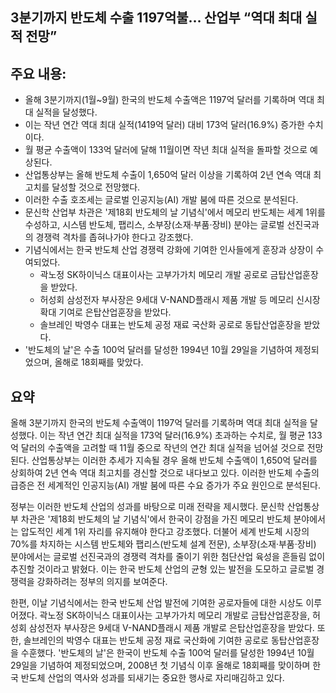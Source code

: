 ## 3분기까지 반도체 수출 1197억불… 산업부 “역대 최대 실적 전망”

## 주요 내용:
*   올해 3분기까지(1월~9월) 한국의 반도체 수출액은 1197억 달러를 기록하며 역대 최대 실적을 달성했다.
*   이는 작년 연간 역대 최대 실적(1419억 달러) 대비 173억 달러(16.9%) 증가한 수치이다.
*   월 평균 수출액이 133억 달러에 달해 11월이면 작년 최대 실적을 돌파할 것으로 예상된다.
*   산업통상부는 올해 반도체 수출이 1,650억 달러 이상을 기록하여 2년 연속 역대 최고치를 달성할 것으로 전망했다.
*   이러한 수출 호조세는 글로벌 인공지능(AI) 개발 붐에 따른 것으로 분석된다.
*   문신학 산업부 차관은 '제18회 반도체의 날 기념식'에서 메모리 반도체는 세계 1위를 수성하고, 시스템 반도체, 팹리스, 소부장(소재·부품·장비) 분야는 글로벌 선진국과의 경쟁력 격차를 좁혀나가야 한다고 강조했다.
*   기념식에서는 한국 반도체 산업 경쟁력 강화에 기여한 인사들에게 훈장과 상장이 수여되었다.
    *   곽노정 SK하이닉스 대표이사는 고부가가치 메모리 개발 공로로 금탑산업훈장을 받았다.
    *   허성회 삼성전자 부사장은 9세대 V-NAND플래시 제품 개발 등 메모리 신시장 확대 기여로 은탑산업훈장을 받았다.
    *   솔브레인 박영수 대표는 반도체 공정 재료 국산화 공로로 동탑산업훈장을 받았다.
*   '반도체의 날'은 수출 100억 달러를 달성한 1994년 10월 29일을 기념하여 제정되었으며, 올해로 18회째를 맞았다.

## 요약

올해 3분기까지 한국의 반도체 수출액이 1197억 달러를 기록하며 역대 최대 실적을 달성했다. 이는 작년 연간 최대 실적을 173억 달러(16.9%) 초과하는 수치로, 월 평균 133억 달러의 수출액을 고려할 때 11월 중으로 작년의 연간 최대 실적을 넘어설 것으로 전망된다. 산업통상부는 이러한 추세가 지속될 경우 올해 반도체 수출액이 1,650억 달러를 상회하여 2년 연속 역대 최고치를 경신할 것으로 내다보고 있다. 이러한 반도체 수출의 급증은 전 세계적인 인공지능(AI) 개발 붐에 따른 수요 증가가 주요 원인으로 분석된다.

정부는 이러한 반도체 산업의 성과를 바탕으로 미래 전략을 제시했다. 문신학 산업통상부 차관은 '제18회 반도체의 날 기념식'에서 한국이 강점을 가진 메모리 반도체 분야에서는 압도적인 세계 1위 자리를 유지해야 한다고 강조했다. 더불어 세계 반도체 시장의 70%를 차지하는 시스템 반도체와 팹리스(반도체 설계 전문), 소부장(소재·부품·장비) 분야에서는 글로벌 선진국과의 경쟁력 격차를 줄이기 위한 첨단산업 육성을 흔들림 없이 추진할 것이라고 밝혔다. 이는 한국 반도체 산업의 균형 있는 발전을 도모하고 글로벌 경쟁력을 강화하려는 정부의 의지를 보여준다.

한편, 이날 기념식에서는 한국 반도체 산업 발전에 기여한 공로자들에 대한 시상도 이루어졌다. 곽노정 SK하이닉스 대표이사는 고부가가치 메모리 개발로 금탑산업훈장을, 허성회 삼성전자 부사장은 9세대 V-NAND플래시 제품 개발로 은탑산업훈장을 받았다. 또한, 솔브레인의 박영수 대표는 반도체 공정 재료 국산화에 기여한 공로로 동탑산업훈장을 수훈했다. '반도체의 날'은 한국이 반도체 수출 100억 달러를 달성한 1994년 10월 29일을 기념하여 제정되었으며, 2008년 첫 기념식 이후 올해로 18회째를 맞이하며 한국 반도체 산업의 역사와 성과를 되새기는 중요한 행사로 자리매김하고 있다.